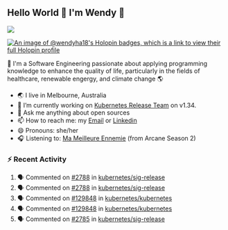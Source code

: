 ## Hello World 👋 I'm Wendy 🧃 
![](https://komarev.com/ghpvc/?username=wendy-ha18)

[![An image of @wendyha18's Holopin badges, which is a link to view their full Holopin profile](https://holopin.me/wendyha18)](https://holopin.io/@wendyha18)

🌱 I'm a Software Engineering passionate about applying programming knowledge to enhance the quality of life, particularly in the fields of healthcare, renewable engergy, and climate change 🌎

- 🌏 I live in Melbourne, Australia
- 🔭 I’m currently working on [Kubernetes Release Team](https://github.com/kubernetes/sig-release/tree/master) on v1.34.
- 💬 Ask me anything about open sources
- 📫 How to reach me: my [Email](mailto:wendyha.sut@gmail.com) or [Linkedin](https://www.linkedin.com/in/wendyha-sut/)
- 😄 Pronouns: she/her
- 🎧 Listening to: [Ma Meilleure Ennemie](https://www.youtube.com/watch?v=1F3OGIFnW1k) (from Arcane Season 2)

### :zap: Recent Activity

<!--START_SECTION:activity-->
1. 🗣 Commented on [#2788](https://github.com/kubernetes/sig-release/pull/2788#issuecomment-2900595007) in [kubernetes/sig-release](https://github.com/kubernetes/sig-release)
2. 🗣 Commented on [#2788](https://github.com/kubernetes/sig-release/pull/2788#issuecomment-2898819136) in [kubernetes/sig-release](https://github.com/kubernetes/sig-release)
3. 🗣 Commented on [#129848](https://github.com/kubernetes/kubernetes/issues/129848#issuecomment-2890491881) in [kubernetes/kubernetes](https://github.com/kubernetes/kubernetes)
4. 🗣 Commented on [#129848](https://github.com/kubernetes/kubernetes/issues/129848#issuecomment-2890440749) in [kubernetes/kubernetes](https://github.com/kubernetes/kubernetes)
5. 🗣 Commented on [#2785](https://github.com/kubernetes/sig-release/pull/2785#issuecomment-2888072963) in [kubernetes/sig-release](https://github.com/kubernetes/sig-release)
<!--END_SECTION:activity-->
